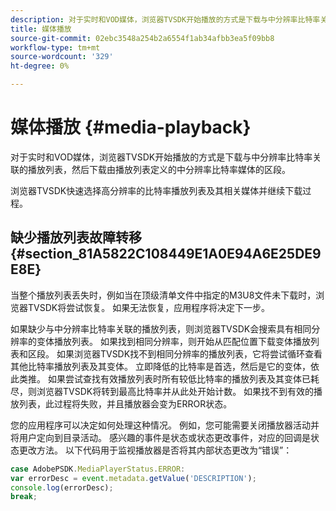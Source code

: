 ```yaml
---
description: 对于实时和VOD媒体，浏览器TVSDK开始播放的方式是下载与中分辨率比特率关联的播放列表，然后下载由播放列表定义的中分辨率比特率媒体的区段。
title: 媒体播放
source-git-commit: 02ebc3548a254b2a6554f1ab34afbb3ea5f09bb8
workflow-type: tm+mt
source-wordcount: '329'
ht-degree: 0%

---
```


# 媒体播放 {#media-playback}

对于实时和VOD媒体，浏览器TVSDK开始播放的方式是下载与中分辨率比特率关联的播放列表，然后下载由播放列表定义的中分辨率比特率媒体的区段。

浏览器TVSDK快速选择高分辨率的比特率播放列表及其相关媒体并继续下载过程。

## 缺少播放列表故障转移 {#section_81A5822C108449E1A0E94A6E25DE9E8E}

当整个播放列表丢失时，例如当在顶级清单文件中指定的M3U8文件未下载时，浏览器TVSDK将尝试恢复。 如果无法恢复，应用程序将决定下一步。

如果缺少与中分辨率比特率关联的播放列表，则浏览器TVSDK会搜索具有相同分辨率的变体播放列表。 如果找到相同分辨率，则开始从匹配位置下载变体播放列表和区段。 如果浏览器TVSDK找不到相同分辨率的播放列表，它将尝试循环查看其他比特率播放列表及其变体。 立即降低的比特率是首选，然后是它的变体，依此类推。 如果尝试查找有效播放列表时所有较低比特率的播放列表及其变体已耗尽，则浏览器TVSDK将转到最高比特率并从此处开始计数。 如果找不到有效的播放列表，此过程将失败，并且播放器会变为ERROR状态。

您的应用程序可以决定如何处理这种情况。 例如，您可能需要关闭播放器活动并将用户定向到目录活动。 感兴趣的事件是状态或状态更改事件，对应的回调是状态更改方法。 以下代码用于监视播放器是否将其内部状态更改为“错误”：

```js
case AdobePSDK.MediaPlayerStatus.ERROR:  
var errorDesc = event.metadata.getValue('DESCRIPTION'); 
console.log(errorDesc); 
break; 
```
